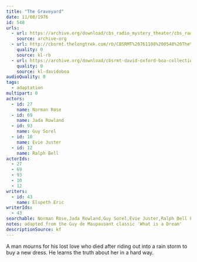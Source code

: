 ```yaml
---
title: "The Graveyard"
date: 11/08/1976
id: 548
urls: 
  - url: https://archive.org/download/cbs_radio_mystery_theater/cbs_radio_mystery_theater-0501-0550.zip/cbs_radio_mystery_theater-0501-0550%2Fcbsrmt_0548_the_graveyard.mp3
    source: archive-org
  - url: http://cbsrmt.thelongtrek.com/rb/CBSRMT%20761108%200548%20The%20Graveyard_wbbm_rb.mp3
    quality: 0
    source: kl-rb
  - url: https://archive.org/download/cbsrmt-david-oxford-boa-collection/CBSRMT-761108-0548-The-Graveyard-(128-44)_KIXI-{BoA}.mp3
    quality: 0
    source: kl-davidoboa
audioQuality: 0
tags: 
  - adaptation
multipart: 0
actors:  
  - id: 27
    name: Norman Rose  
  - id: 69
    name: Jada Rowland  
  - id: 93
    name: Guy Sorel  
  - id: 10
    name: Evie Juster  
  - id: 12
    name: Ralph Bell
actorIds:  
  - 27  
  - 69  
  - 93  
  - 10  
  - 12
writers:  
  - id: 43
    name: Elspeth Eric
writerIds:  
  - 43
searchable: Norman Rose,Jada Rowland,Guy Sorel,Evie Juster,Ralph Bell Elspeth Eric
notes: adapted from the Guy de Maupausant classic 'What is a Dream'
descriptionSource: kf
---
```

A man mourns for his lost love who died after riding out into a rain storm to buy a new dress. He learns the truth about her in a hard way.